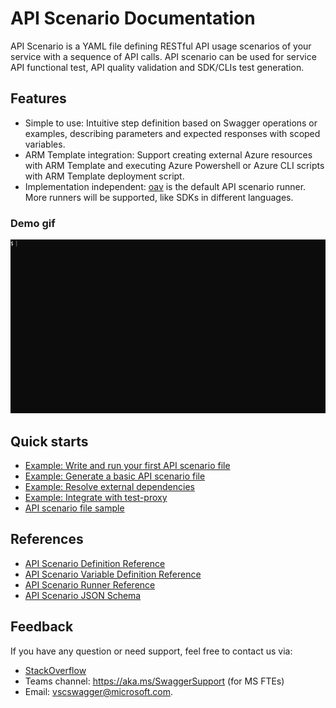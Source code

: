 # API Scenario Documentation

API Scenario is a YAML file defining RESTful API usage scenarios of your service with a sequence of API calls. API scenario can be used for service API functional test, API quality validation and SDK/CLIs test generation.

## Features

- Simple to use: Intuitive step definition based on Swagger operations or examples, describing parameters and expected responses with scoped variables.
- ARM Template integration: Support creating external Azure resources with ARM Template and executing Azure Powershell or Azure CLI scripts with ARM Template deployment script.
- Implementation independent: [oav](https://github.com/Azure/oav) is the default API scenario runner. More runners will be supported, like SDKs in different languages.

### Demo gif

![demo](./how-to/runApiTest.gif)

## Quick starts

- [Example: Write and run your first API scenario file](./how-to/QuickStart.md)
- [Example: Generate a basic API scenario file](./how-to/GenerateABasicApiScenario.md)
- [Example: Resolve external dependencies](./how-to/ResolveDependencies.md)
- [Example: Integrate with test-proxy](./how-to/IntegrateWithTestProxy.md)
- [API scenario file sample](../samplefiles/Microsoft.YourServiceName/stable/YYYY-MM-DD/scenarios/quickStart.yaml)

## References

- [API Scenario Definition Reference](./references/ApiScenarioDefinition.md)
- [API Scenario Variable Definition Reference](./references/Variables.md)
- [API Scenario Runner Reference](./references/Runner.md)
- [API Scenario JSON Schema](./references/v1.2/schema.json)

## Feedback

If you have any question or need support, feel free to contact us via:
- [StackOverflow](https://stackoverflow.microsoft.com/posts/tagged/28051)
- Teams channel: https://aka.ms/SwaggerSupport (for MS FTEs)
- Email: vscswagger@microsoft.com.
